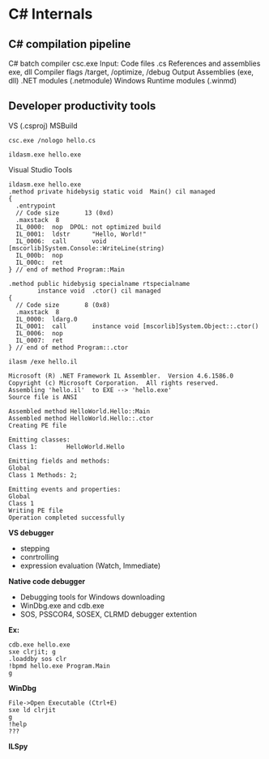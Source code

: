 # C# Internals

## C# compilation pipeline
C# batch compiler csc.exe
Input:
Code files .cs
References and assemblies exe, dll
Compiler flags /target, /optimize, /debug
Output
Assemblies (exe, dll)
.NET modules (.netmodule)
Windows Runtime modules (.winmd)

## Developer productivity tools
VS (.csproj)
     MSBuild


`csc.exe /nologo hello.cs`

`ildasm.exe hello.exe`

Visual Studio Tools

```msil
ildasm.exe hello.exe
.method private hidebysig static void  Main() cil managed
{
  .entrypoint
  // Code size       13 (0xd)
  .maxstack  8
  IL_0000:  nop  DPOL: not optimized build
  IL_0001:  ldstr      "Hello, World!"
  IL_0006:  call       void [mscorlib]System.Console::WriteLine(string)
  IL_000b:  nop
  IL_000c:  ret
} // end of method Program::Main

.method public hidebysig specialname rtspecialname
        instance void  .ctor() cil managed
{
  // Code size       8 (0x8)
  .maxstack  8
  IL_0000:  ldarg.0
  IL_0001:  call       instance void [mscorlib]System.Object::.ctor()
  IL_0006:  nop
  IL_0007:  ret
} // end of method Program::.ctor
```

```
ilasm /exe hello.il

Microsoft (R) .NET Framework IL Assembler.  Version 4.6.1586.0
Copyright (c) Microsoft Corporation.  All rights reserved.
Assembling 'hello.il'  to EXE --> 'hello.exe'
Source file is ANSI

Assembled method HelloWorld.Hello::Main
Assembled method HelloWorld.Hello::.ctor
Creating PE file

Emitting classes:
Class 1:        HelloWorld.Hello

Emitting fields and methods:
Global
Class 1 Methods: 2;

Emitting events and properties:
Global
Class 1
Writing PE file
Operation completed successfully
```

**VS debugger** 
- stepping
- conrtrolling
- expression evaluation (Watch, Immediate)

**Native code debugger**
- Debugging tools for Windows downloading
- WinDbg.exe and cdb.exe
- SOS, PSSCOR4, SOSEX, CLRMD debugger extention

**Ex:**
```
cdb.exe hello.exe
sxe clrjit; g
.loaddby sos clr 
!bpmd hello.exe Program.Main
g
```

**WinDbg**
```
File->Open Executable (Ctrl+E)
sxe ld clrjit
g
!help
???
```
**ILSpy**
